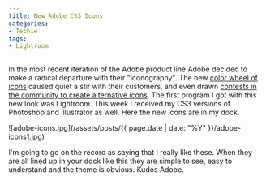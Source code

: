 ```yaml
---
title: New Adobe CS3 Icons
categories:
- Techie
tags:
- Lightroom
---
```


In the most recent iteration of the Adobe product line Adobe decided to make a radical departure with their "iconography". The new [color wheel of icons](http://blogs.adobe.com/jnack/images/wheel-o%27-icons.html) caused quiet a stir with their customers, and even drawn [contests in the community to create alternative icons](http://www.tuaw.com/2007/05/08/replacement-adobe-cs3-icons-galore/). The first program I got with this new look was Lightroom. This week I received my CS3 versions of Photoshop and Illustrator as well. Here the new icons are in my dock.


![adobe-icons.jpg](/assets/posts/{{ page.date | date: "%Y" }}/adobe-icons1.jpg)

I'm going to go on the record as saying that I really like these. When they are all lined up in your dock like this they are simple to see, easy to understand and the theme is obvious. Kudos Adobe.
